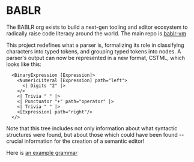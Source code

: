 # BABLR

The BABLR org exists to build a next-gen tooling and editor ecosystem to radically raise code literacy around the world. 
The main repo is [bablr-vm](https://github.com/bablr-lang/bablr-vm)

This project redefines what a parser is, formalizing its role in classifying characters into typed tokens, and grouping typed tokens into nodes. A parser's output can now be represented in a new format, CSTML, which looks like this:

```cstml
  <BinaryExpression [Expression]>
    <NumericLiteral [Expression] path="left">
      <| Digits "2" |>
    </>
    <| Trivia " " |>
    <| Punctuator "+" path="operator" |>
    <| Trivia " " |>
    <[Expression] path="right"/>
  </>
```

Note that this tree includes not only information about what syntactic structures were found, but about those which could have been found -- crucial information for the creation of a semantic editor!


Here is [an example grammar](https://gist.github.com/conartist6/5adbbf28d11497467848f530756c1c2a)


